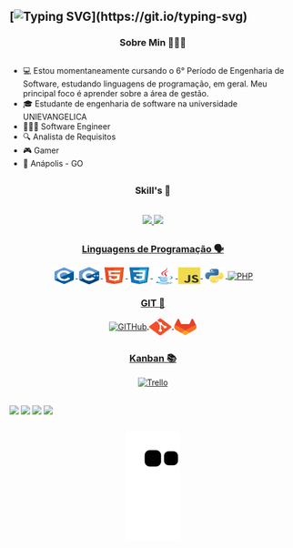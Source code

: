 ## [![Typing SVG](https://readme-typing-svg.demolab.com?font=Fira+Code&size=24&duration=3000&pause=1000&color=38BDAE&width=435&lines=SrBlaze!)](https://git.io/typing-svg)

<div align="center">
<h3> Sobre Min 🙋🏻‍♂️ </h3>
 </div>
 
##
- 💻 Estou momentaneamente cursando o 6° Período de Engenharia de Software, estudando linguagens de programação, em geral. Meu principal foco é aprender sobre a área de gestão.
-	🎓 Estudante de engenharia de software na universidade UNIEVANGELICA
-	👨🏻‍💻 Software Engineer
-	🔍 Analista de Requisitos
-	🎮 Gamer
-	📍  Anápolis - GO

##
<div align="center">
<h3> Skill's 👾 </h3>
 <div align="center">
 <div align="center">
   <a href="https://github.com/SrBlaze1"> <br>
    <img height="160em" src="https://github-readme-stats.vercel.app/api?username=SrBlaze1&show_icons=true&theme=nord&include_all_commits=true&count_private=true"/>
    <img height="160em" src="https://github-readme-stats.vercel.app/api/top-langs/?username=SrBlaze1&layout=compact&langs_count=7&theme=nord"/>
 </div> 
   
 ##
 <div align="center">
 <h3> Linguagens de Programação 🗣️ </h3>
   <div style="display: inline_block">
    <img align="center" alt="C" height="30" width="40" src="https://raw.githubusercontent.com/devicons/devicon/master/icons/c/c-original.svg">
    <img align="center" alt="C++" height="30" width="40" src="https://raw.githubusercontent.com/devicons/devicon/master/icons/cplusplus/cplusplus-original.svg">
    <img align="center" alt="HTML" height="30" width="40" src="https://raw.githubusercontent.com/devicons/devicon/master/icons/html5/html5-original.svg">
    <img align="center" alt="CSS" height="30" width="40" src="https://raw.githubusercontent.com/devicons/devicon/master/icons/css3/css3-original.svg">
    <img align="center" alt="Java" height="30" width="40" src="https://raw.githubusercontent.com/devicons/devicon/master/icons/java/java-original.svg">
    <img align="center" alt="Javascript" height="30" width="40" src="https://raw.githubusercontent.com/devicons/devicon/master/icons/javascript/javascript-original.svg">
    <img align="center" alt="Python" height="30" width="40" src="https://raw.githubusercontent.com/devicons/devicon/master/icons/python/python-original.svg">
    <img align="center" alt="PHP" height="40" width="40" src="https://cdn.jsdelivr.net/gh/devicons/devicon/icons/php/php-original.svg">

<h3> GIT 🦊 </h3>    
    <img align="center" alt="GITHub" height="40" width="40" src="https://cdn.jsdelivr.net/gh/devicons/devicon/icons/github/github-original-wordmark.svg">
    <img align="center" alt="GIT" height="30" width="40" src="https://raw.githubusercontent.com/devicons/devicon/master/icons/git/git-original.svg">
    <img align="center" alt="GITLAB" height="30" width="40" src="https://raw.githubusercontent.com/devicons/devicon/master/icons/gitlab/gitlab-original.svg">
    
##
<h3> Kanban 📚 </h3>    
    <img align="center" alt="Trello" height="50" width="60" src="https://cdn.jsdelivr.net/gh/devicons/devicon/icons/trello/trello-plain-wordmark.svg"/>
  
  ##
   <div>
        <div align="left">
        <a text align="left" href = "mailto:carloseduardocunharibeiro7@outlook.com">
         <img align="center" src="https://img.shields.io/badge/-Gmail-%23333?style=for-the-badge&logo=gmail&logoColor=white"   target="_blank"></a>
        <a text align="left" href="https://www.linkedin.com/in/carlos-eduardo-cunha/" target="_blank">
         <img align="center" src="https://img.shields.io/badge/-LinkedIn-%230077B5?style=for-the-badge&logo=linkedin&logoColor=white" target="_blank"></a> 
        <a href="https://discord.gg/QVfRBzbsAR" target="_blank">
         <img align="center" src="https://img.shields.io/badge/Discord-7289DA?style=for-the-badge&logo=discord&logoColor=white" target="_blank"></a> 
        <a href="https://www.instagram.com/carlos_e_cunha/" target="_blank">
         <img align="center" src="https://img.shields.io/badge/-Instagram-%23E4405F?style=for-the-badge&logo=instagram&logoColor=white"     target="_blank"></a>
         </div>
    </div>

 ##
 
 ![Snake animation](https://github.com/helloAle/helloAle/blob/output/github-contribution-grid-snake.svg)
